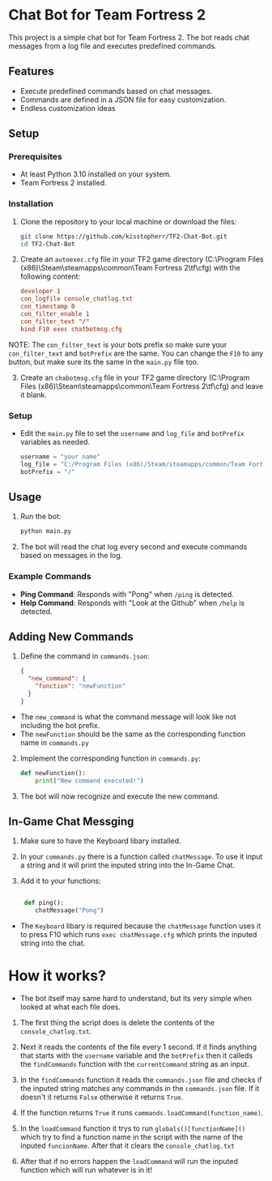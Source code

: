 # Chat Bot for Team Fortress 2

This project is a simple chat bot for Team Fortress 2. The bot reads chat messages from a log file and executes predefined commands.

## Features

- Execute predefined commands based on chat messages.
- Commands are defined in a JSON file for easy customization.
- Endless customization ideas

## Setup

### Prerequisites

- At least Python 3.10 installed on your system.
- Team Fortress 2 installed.

### Installation

1. Clone the repository to your local machine or download the files:

    ```sh
    git clone https://github.com/kisstopherr/TF2-Chat-Bot.git
    cd TF2-Chat-Bot
    ```

2. Create an `autoexec.cfg` file in your TF2 game directory (C:\Program Files (x86)\Steam\steamapps\common\Team Fortress 2\tf\cfg) with the following content:
   
    ```cfg
    developer 1
    con_logfile console_chatlog.txt
    con_timestamp 0
    con_filter_enable 1
    con_filter_text "/"
    bind F10 exec chatbotmsg.cfg
    ```
NOTE:
The `con_filter_text` is your bots prefix so make sure your `con_filter_text` and `botPrefix` are the same.
You can change the `F10` to any button, but make sure its the same in the `main.py` file too. 

3. Create an `chabotmsg.cfg` file in your TF2 game directory (C:\Program Files (x86)\Steam\steamapps\common\Team Fortress 2\tf\cfg) and leave it blank.

### Setup

- Edit the `main.py` file to set the `username` and `log_file` and `botPrefix` variables as needed.

    ```python
    username = "your name"
    log_file = "C:/Program Files (x86)/Steam/steamapps/common/Team Fortress 2/tf/console_chatlog.txt"
    botPrefix = "/"
    ```

## Usage

1. Run the bot:

    ```sh
    python main.py
    ```

2. The bot will read the chat log every second and execute commands based on messages in the log.

### Example Commands

- **Ping Command**: Responds with "Pong" when `/ping` is detected.
- **Help Command**: Responds with "Look at the Github" when `/help` is detected.

## Adding New Commands

1. Define the command in `commands.json`:

    ```json
    {
      "new_command": {
        "function": "newFunction"
      }
    }
    ```
- The `new_command` is what the command message will look like not including the bot prefix.
- The `newFunction` should be the same as the corresponding function name in `commands.py`

2. Implement the corresponding function in `commands.py`:

    ```python
    def newFunction():
        print("New command executed!")
    ```

3. The bot will now recognize and execute the new command.

## In-Game Chat Messging

1. Make sure to have the Keyboard libary installed.

2. In your `commands.py` there is a function called `chatMessage`. To use it input a string and it will print the inputed string into the In-Game Chat.

3. Add it to your functions:

   ```python

    def ping():
       chatMessage("Pong")
   ```

- The `Keyboard` libary is required because the `chatMessage` function uses it to press F10 which runs `exec chatMessage.cfg` which prints the inputed string into the chat.

# How it works?

- The bot itself may same hard to understand, but its very simple when looked at what each file does.

1. The first thing the script does is delete the contents of the `console_chatlog.txt`.
   
2. Next it reads the contents of the file every 1 second. If it finds anything that starts with the `username` variable and the `botPrefix` then it calleds the `findCommands` function with the `currentCommand` string as an input.
   
3. In the `findCommands` function it reads the `commands.json` file and checks if the inputed string matches any commands in the `commands.json` file. If it doesn't it returns `False` otherwise it returns `True`.
   
4. If the function returns `True` it runs `commands.loadCommand(function_name)`.
   
5. In the `loadCommand` function it trys to run `globals()[functionName]()` which try to find a function name in the script with the name of the inputed `funcionName`. After that it clears the `console_chatlog.txt`
    
6. After that if no errors happen the `loadCommand` will run the inputed function which will run whatever is in it!
